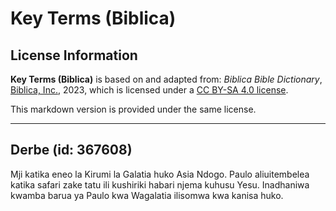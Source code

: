 # Key Terms (Biblica)

## License Information

**Key Terms (Biblica)** is based on and adapted from: _Biblica Bible Dictionary_, [Biblica, Inc.](https://www.biblica.com/), 2023, which is licensed under a [CC BY-SA 4.0 license](https://creativecommons.org/licenses/by-sa/4.0/legalcode.en).

This markdown version is provided under the same license.



--------------------------------

## Derbe (id: 367608)

Mji katika eneo la Kirumi la Galatia huko Asia Ndogo. Paulo aliuitembelea katika safari zake tatu ili kushiriki habari njema kuhusu Yesu. Inadhaniwa kwamba barua ya Paulo kwa Wagalatia ilisomwa kwa kanisa huko.



